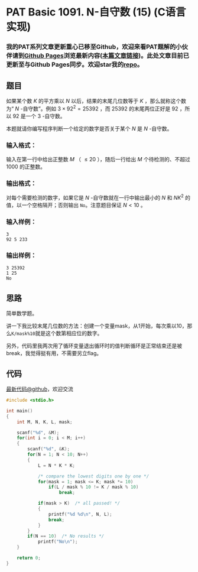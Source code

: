 # PAT Basic 1091. N-自守数 (15) (C语言实现)

### 我的PAT系列文章更新重心已移至Github，欢迎来看PAT题解的小伙伴请到[Github Pages](https://oliverlew.github.io/PAT)浏览最新内容([本篇文章链接](https://oliverlew.github.io/PAT/Basic/1091.html))。此处文章目前已更新至与Github Pages同步。欢迎star我的[repo](https://github.com/OliverLew/PAT)。

## 题目

如果某个数 $K$ 的平方乘以 $N$ 以后，结果的末尾几位数等于 $K$ ，那么就称这个数为“ $N$ -自守数”。例如 $3\times 92^2 =
25 392$ ，而 $25 392$ 的末尾两位正好是 $92$ ，所以 $92$ 是一个 $3$ -自守数。

本题就请你编写程序判断一个给定的数字是否关于某个 $N$ 是 $N$ -自守数。

### 输入格式：

输入在第一行中给出正整数 $M$ （ $\le 20$ ），随后一行给出 $M$ 个待检测的、不超过 1000 的正整数。

### 输出格式：

对每个需要检测的数字，如果它是 $N$ -自守数就在一行中输出最小的 $N$ 和 $NK^2$ 的值，以一个空格隔开；否则输出 `No`。注意题目保证 $N
< 10$ 。

### 输入样例：

    
    
    3
    92 5 233
    

### 输出样例：

    
    
    3 25392
    1 25
    No
    



## 思路


简单数学题。

讲一下我比较末尾几位数的方法：创建一个变量mask，从1开始，每次乘以10，那么`K/mask%10`就是这个数第相应位的数字。

另外，代码里我两次用了循环变量退出循环时的值判断循环是正常结束还是被break，我觉得挺有用，不需要另立flag。

## 代码

[最新代码@github](https://github.com/OliverLew/PAT/blob/master/PATBasic/1091.c)，欢迎交流
```c
#include <stdio.h>

int main()
{
    int M, N, K, L, mask;

    scanf("%d", &M);
    for(int i = 0; i < M; i++)
    {
        scanf("%d", &K);
        for(N = 1; N < 10; N++)
        {
            L = N * K * K;

            /* compare the lowest digits one by one */
            for(mask = 1; mask <= K; mask *= 10)
                if(L / mask % 10 != K / mask % 10)
                    break;

            if(mask > K)  /* all passed! */
            {
                printf("%d %d\n", N, L);
                break;
            }
        }
        if(N == 10)  /* No results */
            printf("No\n");
    }

    return 0;
}
```